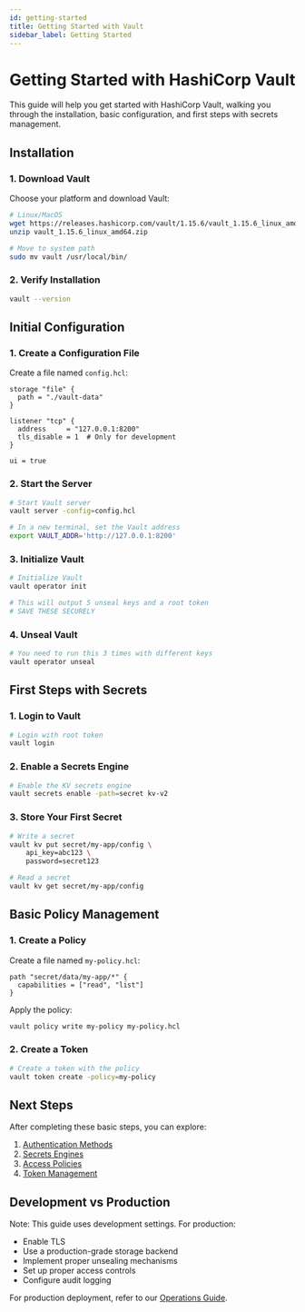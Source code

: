```yaml
---
id: getting-started
title: Getting Started with Vault
sidebar_label: Getting Started
---
```


# Getting Started with HashiCorp Vault

This guide will help you get started with HashiCorp Vault, walking you through the installation, basic configuration, and first steps with secrets management.

## Installation

### 1. Download Vault

Choose your platform and download Vault:

```bash
# Linux/MacOS
wget https://releases.hashicorp.com/vault/1.15.6/vault_1.15.6_linux_amd64.zip
unzip vault_1.15.6_linux_amd64.zip

# Move to system path
sudo mv vault /usr/local/bin/
```

### 2. Verify Installation

```bash
vault --version
```

## Initial Configuration

### 1. Create a Configuration File

Create a file named `config.hcl`:

```hcl
storage "file" {
  path = "./vault-data"
}

listener "tcp" {
  address     = "127.0.0.1:8200"
  tls_disable = 1  # Only for development
}

ui = true
```

### 2. Start the Server

```bash
# Start Vault server
vault server -config=config.hcl

# In a new terminal, set the Vault address
export VAULT_ADDR='http://127.0.0.1:8200'
```

### 3. Initialize Vault

```bash
# Initialize Vault
vault operator init

# This will output 5 unseal keys and a root token
# SAVE THESE SECURELY
```

### 4. Unseal Vault

```bash
# You need to run this 3 times with different keys
vault operator unseal
```

## First Steps with Secrets

### 1. Login to Vault

```bash
# Login with root token
vault login
```

### 2. Enable a Secrets Engine

```bash
# Enable the KV secrets engine
vault secrets enable -path=secret kv-v2
```

### 3. Store Your First Secret

```bash
# Write a secret
vault kv put secret/my-app/config \
    api_key=abc123 \
    password=secret123

# Read a secret
vault kv get secret/my-app/config
```

## Basic Policy Management

### 1. Create a Policy

Create a file named `my-policy.hcl`:

```hcl
path "secret/data/my-app/*" {
  capabilities = ["read", "list"]
}
```

Apply the policy:

```bash
vault policy write my-policy my-policy.hcl
```

### 2. Create a Token

```bash
# Create a token with the policy
vault token create -policy=my-policy
```

## Next Steps

After completing these basic steps, you can explore:

1. [Authentication Methods](core/auth-methods)
2. [Secrets Engines](core/secrets-engines)
3. [Access Policies](core/policies)
4. [Token Management](core/tokens)

## Development vs Production

Note: This guide uses development settings. For production:

- Enable TLS
- Use a production-grade storage backend
- Implement proper unsealing mechanisms
- Set up proper access controls
- Configure audit logging

For production deployment, refer to our [Operations Guide](operations/installation).
